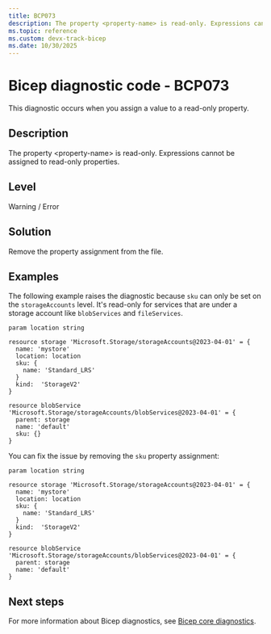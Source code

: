```yaml
---
title: BCP073
description: The property <property-name> is read-only. Expressions cannot be assigned to read-only properties.
ms.topic: reference
ms.custom: devx-track-bicep
ms.date: 10/30/2025
---
```


# Bicep diagnostic code - BCP073

This diagnostic occurs when you assign a value to a read-only property.

## Description

The property \<property-name> is read-only. Expressions cannot be assigned to read-only properties.

## Level

Warning / Error

## Solution

Remove the property assignment from the file.  

## Examples

The following example raises the diagnostic because `sku` can only be set on the `storageAccounts` level. It's read-only for services that are under a storage account like `blobServices` and `fileServices`.

```bicep
param location string

resource storage 'Microsoft.Storage/storageAccounts@2023-04-01' = {
  name: 'mystore'
  location: location
  sku: {
    name: 'Standard_LRS'
  }
  kind:  'StorageV2'
}

resource blobService 'Microsoft.Storage/storageAccounts/blobServices@2023-04-01' = {
  parent: storage
  name: 'default'
  sku: {}
}
```

You can fix the issue by removing the `sku` property assignment:

```bicep
param location string

resource storage 'Microsoft.Storage/storageAccounts@2023-04-01' = {
  name: 'mystore'
  location: location
  sku: {
    name: 'Standard_LRS'
  }
  kind:  'StorageV2'
}

resource blobService 'Microsoft.Storage/storageAccounts/blobServices@2023-04-01' = {
  parent: storage
  name: 'default'
}
```

## Next steps

For more information about Bicep diagnostics, see [Bicep core diagnostics](../bicep-core-diagnostics.md).
